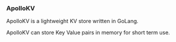 ### ApolloKV

ApolloKV is a lightweight KV store written in GoLang.

ApolloKV can store Key Value pairs in memory for short term use.